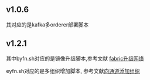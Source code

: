 ## v1.0.6

其对应的是kafka多orderer部署脚本

## v1.2.1

其中byfn.sh对应的是镜像升级脚本,参考文献 [fabric升级网络](https://hyperledger-fabric-cn.readthedocs.io/zh/1.2.0_zh-cn/upgrading_your_network_tutorial.html)

eyfn.sh对应的是多组织增加脚本, 参考文献[向通道添加组织](https://hyperledger-fabric-cn.readthedocs.io/zh/1.2.0_zh-cn/channel_update_tutorial.html)